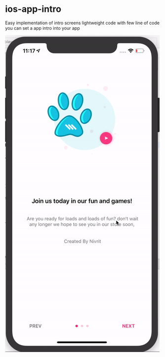 # ios-app-intro

Easy implementation  of  intro screens 
lightweight code 
with few line of code you can set a app intro into your app 


![](intro.gif)
